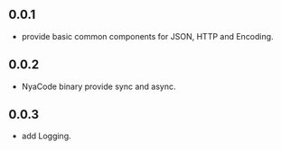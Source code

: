 ## 0.0.1

* provide basic common components for JSON, HTTP and Encoding.

## 0.0.2

* NyaCode binary provide sync and async.

## 0.0.3

* add Logging.